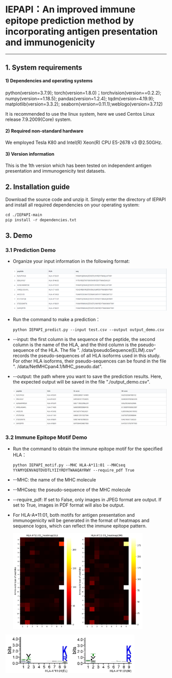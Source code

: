 # IEPAPI：An improved immune epitope prediction method by incorporating antigen presentation and immunogenicity

_ _ _ _

## 1.  System requirements

#### 1) Dependencies and operating systems

python(version=3.7.9); torch(version=1.8.0)；torchvision(version==0.2.2); numpy(version==1.18.5); pandas(version=1.2.4); tqdm(version=4.19.9); matplotlib(version=3.3.2); seaborn(version=0.11.1);weblogo(version=3.7.12)

It is recommended to use the linux system, here we used Centos Linux release 7.9.2009(Core) system.

#### 2) Required non-standard hardware

We employed Tesla K80 and Intel(R) Xeon(R) CPU E5-2678 v3 @2.50GHz.

#### 3) Version information

This is the 1th version which has been tested on independent antigen presentation and immunogenicity test datasets.

## 2.  Installation guide

Download the source code and unzip it. Simply enter the directory of IEPAPI and install all required dependencies on your operating system:

```console
cd ./IEPAPI-main
pip install -r dependencies.txt
```

## 3. Demo

### 3.1 Prediction Demo

- Organize your input information in the following format:
  
  <img title="" src="./input.png" alt="Alternative text" width="637">

- Run the command to make a prediction：
  
  ```console
  python IEPAPI_predict.py --input test.csv --output output_demo.csv
  ```

- --input: the first column is the sequence of the peptide, the second column is the name of the HLA, and the third column is the pseudo-sequence of the HLA. The file ". /data/pseudoSequence(ELIM).csv" records the pseudo-sequences of all HLA isoforms used in this study. For other HLA isoforms, their pseudo-sequences can be found in the file ". /data/NetMHCpan4.1/MHC_pseudo.dat".

- --output: the path where you want to save the prediction results. Here, the expected output will be saved in the file "./output_demo.csv".
  
  <img title="" src="output_demo.jpg" alt="Alternative text" width="659">

### 3.2 Immune Epitope Motif Demo

- Run the command to obtain the immune epitope motif for the specified HLA：
  
  ```console
  python IEPAPI_motif.py --MHC HLA-A*11:01 --MHCseq YYAMYQENVAQTDVDTLYIIYRDYTWAAQAYRWY --require_pdf True
  ```

- --MHC: the name of the MHC molecule

- --MHCseq: the pseudo-sequence of the MHC molecule

- --require_pdf: If set to False, only images in JPEG format are output. If set to True, images in PDF format will also be output.

- For HLA-A*11:01, both motifs for antigen presentation and immunogenicity will be generated in the format of heatmaps and sequence logos, which can reflect the immune epitope pattern.
  
  <img title="" src="./HLA-A1101_heatmap(EL).jpg" alt="Alternative text" width="202"><img title="" src="HLA-A1101_heatmap(IM).jpg" alt="Alternative text" width="202">

<img title="" src="HLA-A_11_01_logo(EL).jpg" alt="Alternative text" width="203"><img title="" src="HLA-A_11_01_logo(IM).jpg" alt="Alternative text" width="200">
